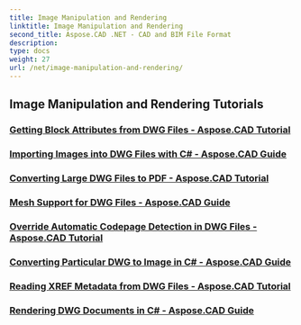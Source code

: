```yaml
---
title: Image Manipulation and Rendering
linktitle: Image Manipulation and Rendering
second_title: Aspose.CAD .NET - CAD and BIM File Format
description: 
type: docs
weight: 27
url: /net/image-manipulation-and-rendering/
---
```


## Image Manipulation and Rendering Tutorials
### [Getting Block Attributes from DWG Files - Aspose.CAD Tutorial](./getting-block-attributes-from-dwg/)
### [Importing Images into DWG Files with C# - Aspose.CAD Guide](./importing-images-into-dwg/)
### [Converting Large DWG Files to PDF - Aspose.CAD Tutorial](./converting-large-dwg-files-to-pdf/)
### [Mesh Support for DWG Files - Aspose.CAD Guide](./mesh-support-for-dwg/)
### [Override Automatic Codepage Detection in DWG Files - Aspose.CAD Tutorial](./override-automatic-codepage-detection-in-dwg/)
### [Converting Particular DWG to Image in C# - Aspose.CAD Guide](./converting-particular-dwg-to-image/)
### [Reading XREF Metadata from DWG Files - Aspose.CAD Tutorial](./reading-xref-metadata-from-dwg/)
### [Rendering DWG Documents in C# - Aspose.CAD Guide](./rendering-dwg-documents/)